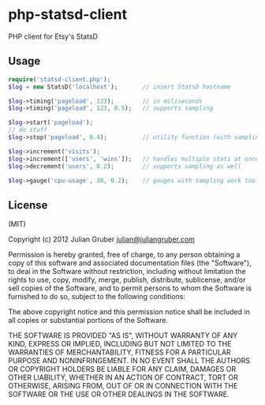 php-statsd-client
=================

PHP client for Etsy's StatsD

Usage
-----

```php
require('statsd-client.php');
$log = new StatsD('localhost');       // insert StatsD hostname

$log->timing('pageload', 123);        // in miliseconds
$log->timing('pageload', 123, 0.5);   // supports sampling

$log->start('pageload');
// do stuff
$log->stop('pageload', 0.4);          // utility function (with sampling)

$log->increment('visits');
$log->increment(['users', 'wins']);   // handles multiple stats at once
$log->decrement('users', 0.2);        // supports sampling as well

$log->gauge('cpu-usage', 30, 0.2);    // gauges with sampling work too
```

License
-------
(MIT)

Copyright (c) 2012 Julian Gruber <julian@juliangruber.com>

Permission is hereby granted, free of charge, to any person obtaining a copy of this software and associated documentation files (the "Software"), to deal in the Software without restriction, including without limitation the rights to use, copy, modify, merge, publish, distribute, sublicense, and/or sell copies of the Software, and to permit persons to whom the Software is furnished to do so, subject to the following conditions:

The above copyright notice and this permission notice shall be included in all copies or substantial portions of the Software.

THE SOFTWARE IS PROVIDED "AS IS", WITHOUT WARRANTY OF ANY KIND, EXPRESS OR IMPLIED, INCLUDING BUT NOT LIMITED TO THE WARRANTIES OF MERCHANTABILITY, FITNESS FOR A PARTICULAR PURPOSE AND NONINFRINGEMENT. IN NO EVENT SHALL THE AUTHORS OR COPYRIGHT HOLDERS BE LIABLE FOR ANY CLAIM, DAMAGES OR OTHER LIABILITY, WHETHER IN AN ACTION OF CONTRACT, TORT OR OTHERWISE, ARISING FROM, OUT OF OR IN CONNECTION WITH THE SOFTWARE OR THE USE OR OTHER DEALINGS IN THE SOFTWARE.